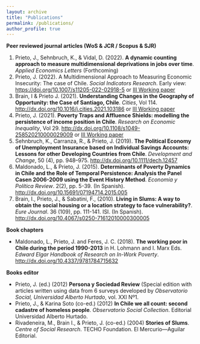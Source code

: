 ```yaml
---
layout: archive
title: "Publications"
permalink: /publications/
author_profile: true
---
```


__Peer reviewed journal articles (WoS & JCR / Scopus & SJR)__


1. Prieto, J., Sehnbruch, K., & Vidal, D. (2022). __A dynamic counting approach to measure multidimensional deprivations in jobs over time__. _Applied Economics Letters_  (Forthcoming)
2. Prieto, J. (2022). A Multidimensional Approach to Measuring Economic Insecurity: The case of Chile. _Social Indicators Research_. Early view: <a href="https://doi.org/10.1007/s11205-022-02918-5" target="_blank"> https://doi.org/10.1007/s11205-022-02918-5</a> or <a href="http://eprints.lse.ac.uk/112490/1/Multidimensional_approach_to_measuring_economic_insecurity_working_paper_70.pdf" target="_blank"> III Working paper</a> 
3. Brain, I & Prieto J. (2021). __Understanding Changes in the Geography of Opportunity: the Case of Santiago, Chile__. _Cities_, Vol 114. <a href="http://dx.doi.org/10.1016/j.cities.2021.103186" target="_blank"> http://dx.doi.org/10.1016/j.cities.2021.103186</a> or <a href="http://eprints.lse.ac.uk/109915/1/LSE_III_working_paper_63.pdf" target="_blank"> III Working paper</a> 
4. Prieto, J. (2021). __Poverty Traps and Affluence Shields: modelling the persistence of income position in Chile__. _Research on Economic Inequality_, Vol 29. <a href="http://dx.doi.org/10.1108/s1049-258520210000029009" target="_blank"> http://dx.doi.org/10.1108/s1049-258520210000029009</a> or <a href="http://eprints.lse.ac.uk/110719/1/Prieto_poverty_traps_and_affluence_shields_paper_66.pdf" target="_blank"> III Working paper</a> 
5. Sehnbruch, K., Carranza, R., & Prieto, J. (2019). __The Political Economy of Unemployment Insurance based on Individual Savings Accounts: Lessons for other Developing Countries from Chile__. _Development and Change_, 50 (4), pp. 948–975. <a href="http://dx.doi.org/10.1111/dech.12457" target="_blank"> http://dx.doi.org/10.1111/dech.12457</a>
6. Maldonado, L., & Prieto, J. (2015). __Determinants of Poverty Dynamics in Chile and the Role of Temporal Persistence: Analysis the Panel Casen 2006-2009 using the Event History Method__. _Economía y Política Review_. 2(2), pp. 5-39. (In Spanish). <a href="http://dx.doi.org/10.15691/07194714.2015.005" target="_blank"> http://dx.doi.org/10.15691/07194714.2015.005</a>
7. Brain, I., Prieto, J., & Sabatini, F., (2010). __Living in Slums: A way to obtain the social housing or a location strategy to face vulnerability?__. _Eure Journal_. 36 (109), pp. 111-141. ISI. (In Spanish). <a href="http://dx.doi.org/10.4067/s0250-71612010000300005" target="_blank"> http://dx.doi.org/10.4067/s0250-71612010000300005</a>

__Book chapters__

- Maldonado, L., Prieto, J. and Feres, J. C. (2018). __The working poor in Chile during the period 1990-2013__ in H. Lohmann and I. Marx Eds. _Edward Elgar Handbook of Research on In-Work Poverty_. <a href="http://dx.doi.org/10.4337/9781784715632" target="_blank"> http://dx.doi.org/10.4337/9781784715632</a>

__Books editor__

- Prieto, J. (ed.) (2012) __Persona y Sociedad Review__ (Special edition with articles written using data from 6 surveys developed by _Observatorio Social, Universidad Alberto Hurtado_, vol. XXI Nº1.
- Prieto, J., & Karina Soto (co-ed.) (2012) __In Chile we all count: second cadastre of homeless people__. _Observatorio Social Collection_. Editorial Universidad Alberto Hurtado.
- Rivadeneira, M., Brain I., & Prieto, J. (co-ed.) (2004) __Stories of Slums__. _Centre of Social Research_. TECHO Foundation. El Mercurio—Aguilar Editorial.